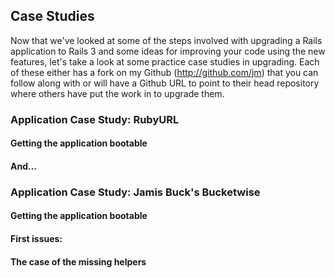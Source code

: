 
## Case Studies

Now that we've looked at some of the steps involved with upgrading a Rails application to Rails 3 and some ideas for improving your code using the new features, let's take a look at some practice case studies in upgrading.  Each of these either has a fork on my Github (http://github.com/jm) that you can follow along with or will have a Github URL to point to their head repository where others have put the work in to upgrade them.

### Application Case Study: RubyURL

#### Getting the application bootable

#### And...

### Application Case Study: Jamis Buck's Bucketwise

#### Getting the application bootable

#### First issues: 

#### The case of the missing helpers
